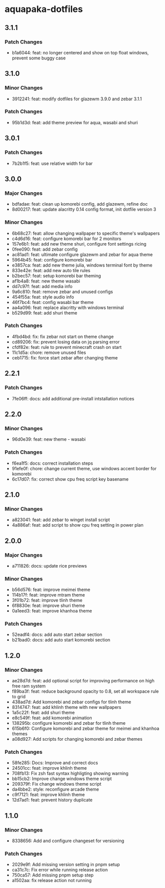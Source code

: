 # aquapaka-dotfiles

## 3.1.1

### Patch Changes

- b1a6044: feat: no longer centered and show on top float windows, prevent some buggy case

## 3.1.0

### Minor Changes

- 3912241: feat: modify dotfiles for glazewm 3.9.0 and zebar 3.1.1

### Patch Changes

- 95b1d3d: feat: add theme preview for aqua, wasabi and shuri

## 3.0.1

### Patch Changes

- 7b2b1f5: feat: use relative width for bar

## 3.0.0

### Major Changes

- bdfadae: feat: clean up komorebi config, add glazewm, refine doc
- 8d00217: feat: update alacritty 0.14 config format, init dotfile version 3

### Minor Changes

- 6b68c27: feat: allow changing wallpaper to specific theme's wallpapers
- c4d6d16: feat: configure komorebi bar for 2 monitors
- 157e6b1: feat: add new theme shuri, configure font settings ricing
- 0fee090: feat: add zebar config
- ac81ad1: feat: ultimate configure glazewm and zebar for aqua theme
- 5964b45: feat: configure komorebi bar
- e3857ca: feat: add new theme julia, windows terminal font by theme
- 833e42e: feat: add new auto tile rules
- b2bec57: feat: setup komorebi bar theming
- af1b4a8: feat: new theme wasabi
- dd7c97f: feat: add media info
- 9a6c810: feat: remove zebar and unused configs
- 454f55a: feat: style audio info
- 46f7bc4: feat: config wasabi bar theme
- aa4a096: feat: replace alacritty with windows terminal
- b529d99: feat: add shuri theme

### Patch Changes

- 4fbd4bd: fix: fix zebar not start on theme change
- cd89206: fix: prevent losing data on jq parsing error
- cfdf82e: feat: rule to prevent minecraft crash on start
- 11c1d5a: chore: remove unused files
- ceb1715: fix: force start zebar after changing theme

## 2.2.1

### Patch Changes

- 7fe06ff: docs: add additional pre-install intstallation notices

## 2.2.0

### Minor Changes

- 96d0e39: feat: new theme - wasabi

### Patch Changes

- f6ea1f5: docs: correct installation steps
- 91efe0f: chore: change current theme, use windows accent border for komorebi
- 6c17d07: fix: correct show cpu freq script key basename

## 2.1.0

### Minor Changes

- a823041: feat: add zebar to winget install script
- 4a886af: feat: add script to show cpu freq setting in power plan

## 2.0.0

### Major Changes

- a711826: docs: update rice previews

### Minor Changes

- b56d576: feat: improve meimei theme
- 114b17f: feat: improve mtram theme
- 3f01b72: feat: improve tlinh theme
- 6f8830e: feat: improve shuri theme
- 0a1eed3: feat: improve khanhoa theme

### Patch Changes

- 52eadf4: docs: add auto start zebar section
- b21bad0: docs: add auto start komorebi section

## 1.2.0

### Minor Changes

- ae28d7d: feat: add optional script for improving performance on high free ram system
- f89ba3f: feat: reduce background opacity to 0.8, set all workspace rule to grid
- 438ad7d: Add komorebi and zebar configs for tlinh theme
- 8314747: feat: add khlinh theme with new wallpapers
- 1a5c22f: feat: add shuri theme
- e8c549f: feat: add komorebi animation
- 138295b: configure komorebi and zebar for tlinh theme
- 615b6f0: Configure komorebi and zebar theme for meimei and khanhoa themes
- a08d927: Add scripts for changing komorebi and zebar themes

### Patch Changes

- 58fe285: Docs: Improve and correct docs
- 24501cc: feat: improve khlinh theme
- 708fb13: Fix zsh fast syntax highligting showing warning
- bb15cb2: Improve change windows theme script
- 209379f: Fix change windows theme script
- da4bbe2: style: reconfigure arcade theme
- c9f7121: feat: improve khlinh theme
- 12d7ad1: feat: prevent history duplicate

## 1.1.0

### Minor Changes

- 8338656: Add and configure changeset for versioning

### Patch Changes

- 2029e9f: Add missing version setting in pnpm setup
- ca31c7c: Fix error while running release action
- 750ca57: Add missing pnpm setup step
- a1502aa: fix release action not running
